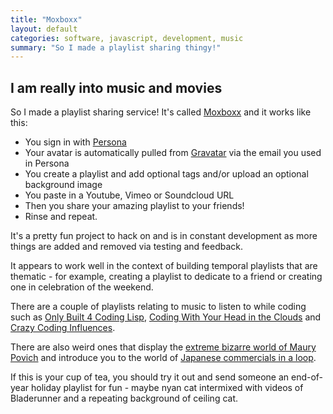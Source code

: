 ```yaml
---
title: "Moxboxx"
layout: default
categories: software, javascript, development, music
summary: "So I made a playlist sharing thingy!"
---
```


## I am really into music and movies

So I made a playlist sharing service! It's called [Moxboxx](http://moxboxx.com) and it works like this:


* You sign in with [Persona](http://persona.org)
* Your avatar is automatically pulled from [Gravatar](http://gravatar.com) via the email you used in Persona
* You create a playlist and add optional tags and/or upload an optional background image
* You paste in a Youtube, Vimeo or Soundcloud URL
* Then you share your amazing playlist to your friends!
* Rinse and repeat.

It's a pretty fun project to hack on and is in constant development as more things are added and removed via testing and feedback.

It appears to work well in the context of building temporal playlists that are thematic - for example, creating a playlist to dedicate to a friend or creating one in celebration of the weekend.

There are a couple of playlists relating to music to listen to while coding such as [Only Built 4 Coding Lisp](http://moxboxx.com/playlist/33), [Coding With Your Head in the Clouds](http://moxboxx.com/playlist/43) and [Crazy Coding Influences](http://moxboxx.com/playlist/45).

There are also weird ones that display the [extreme bizarre world of Maury Povich](http://moxboxx.com/playlist/68) and introduce you to the world of [Japanese commercials in a loop](http://moxboxx.com/playlist/53).

If this is your cup of tea, you should try it out and send someone an end-of-year holiday playlist for fun - maybe nyan cat intermixed with videos of Bladerunner and a repeating background of ceiling cat.
